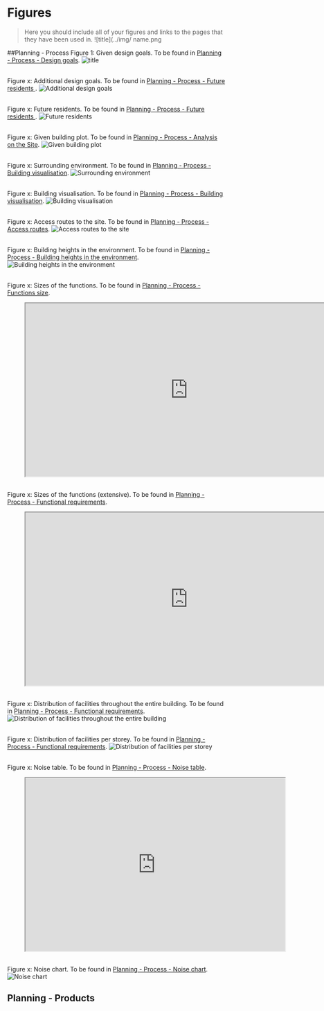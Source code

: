# Figures

> Here you should include all of your figures and links to the pages that they have been used in.
![title](../img/ name.png 

##Planning - Process
Figure 1: Given design goals. To be found in [Planning - Process - Design goals](/a1.1_Process/#design-goals). ![title](\img\1\1_given_design_goals.jpg)

<br>Figure x: Additional design goals. To be found in [Planning - Process - Future residents ](/a1.1_Process/#future-residents). ![Additional design goals](..\img\1\1_icon_all.png)

<br>Figure x: Future residents. To be found in [Planning - Process - Future residents ](/a1.1_Process/#future-residents). ![Future residents](..\img\1\1_resident_all.png)

<br>Figure x: Given building plot. To be found in [Planning - Process - Analysis on the Site](/a1.1_Process/#analysis-on-the-site). ![Given building plot](..\img\1\1_buildingplot.png)

<br>Figure x: Surrounding environment. To be found in [Planning - Process - Building visualisation](/a1.1_Process/#building-visualisation). ![Surrounding environment](..\img\1\1_surrounding_environment.png)

<br>Figure x: Building visualisation. To be found in [Planning - Process - Building visualisation](/a1.1_Process/#building-visualisation). ![Building visualisation](..\img\1\1_building_visualisation.png)

<br>Figure x: Access routes to the site. To be found in [Planning - Process - Access routes](/a1.1_Process/#access-routes). ![Access routes to the site](..\img\1\1_access.png)

<br>Figure x: Building heights in the environment. To be found in [Planning - Process - Building heights in the environment](/a1.1_Process/#building-heights-in-the-environment). ![Building heights in the environment](..\img\1\1_gebouwhoogte.png)

<br>Figure x: Sizes of the functions. To be found in [Planning - Process - Functions size](/a1.1_Process/#functions-size).
<figure>
    <iframe src="https://docs.google.com/spreadsheets/d/e/2PACX-1vTMu2lDPflfX5ZR-1qgymNJfftMRzbF7vgOjs_hGjM9QrpVnS1x7kB_2qUyRDZboKtxNZU5h1AetZ1V/pubhtml?gid=1127471722&amp;single=true&amp;widget=true&amp;headers=false" alt="Sizes of the functions" style="width:750px; height:400px;"></iframe>
</figure>

<br>Figure x: Sizes of the functions (extensive). To be found in [Planning - Process - Functional requirements](/a1.1_Process/#functional-requirements).
<figure>
    <iframe src="https://docs.google.com/spreadsheets/d/1mJcpOgEcOAqXLeDFoU6bOzxnav6buEUZLrf5JuGGjSg/edit?usp=sharing" alt="Sizes of the functions (extensive)" style="width:750px; height:400px;"></iframe>
</figure>

<br>Figure x: Distribution of facilities throughout the entire building. To be found in [Planning - Process - Functional requirements](/a1.1_Process/#functional-requirements). ![Distribution of facilities throughout the entire building](..\img\1\1_Functions+categories.jpg)

<br>Figure x: Distribution of facilities per storey. To be found in [Planning - Process - Functional requirements](/a1.1_Process/#functional-requirements). ![Distribution of facilities per storey](..\img\1\1_Storey_-1_tm_2.jpg)

<br>Figure x: Noise table. To be found in [Planning - Process - Noise table](/a1.1_Process/#noise-tables). 
<figure>
    <iframe src="https://docs.google.com/spreadsheets/d/e/2PACX-1vTMu2lDPflfX5ZR-1qgymNJfftMRzbF7vgOjs_hGjM9QrpVnS1x7kB_2qUyRDZboKtxNZU5h1AetZ1V/pubhtml?gid=137437354&amp;single=true&amp;widget=true&amp;headers=false" alt="Noise table" style="width:600px; height:400px;"></iframe>
</figure>

<br>Figure x: Noise chart. To be found in [Planning - Process - Noise chart](/a1.1_Process/#noise-chart). ![Noise chart](..\img\1\1_geluid_schema.jpg)


## Planning - Products
<!-- You can embed your only videos like this:
<iframe width="1200" height="400" src="https://www.youtube.com/embed/APKmDYFQ1yU" frameborder="0" allow="accelerometer; autoplay; clipboard-write; encrypted-media; gyroscope; picture-in-picture" allowfullscreen></iframe> -->